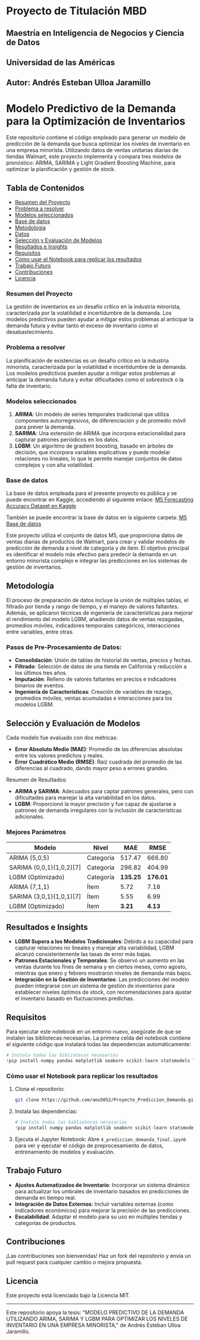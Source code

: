 # **Proyecto de Titulación MBD**
## **Maestría en Inteligencia de Negocios y Ciencia de Datos**
## **Universidad de las Américas**
## **Autor:** Andrés Esteban Ulloa Jaramillo

# Modelo Predictivo de la Demanda para la Optimización de Inventarios

Este repositorio contiene el código empleado para generar un modelo de predicción de la demanda que busca optimizar los niveles de inventario en una empresa minorista. Utilizando datos de ventas unitarias diarias de tiendas Walmart, este proyecto implementa y compara tres modelos de pronóstico: ARIMA, SARIMA y Light Gradient Boosting Machine, para optimizar la planificación y gestión de stock.

## Tabla de Contenidos
- [Resumen del Proyecto](#resumen-del-proyecto)
- [Problema a resolver](#problema-a-resolver)
- [Modelos seleccionados](#modelos-seleccionados)
- [Base de datos](#base-de-datos)
- [Metodología](#metodología)
- [Datos](#datos)
- [Selección y Evaluación de Modelos](#selección-y-evaluación-de-modelos)
- [Resultados e Insights](#resultados-e-insights)
- [Requisitos](#requisitos)
- [Cómo usar el Notebook para replicar los resultados](#cómo-usar-el-notebook-para-replicar-los-resultados)
- [Trabajo Futuro](#trabajo-futuro)
- [Contribuciones](#contribuciones)
- [Licencia](#licencia)

### Resumen del Proyecto
La gestión de inventarios es un desafío crítico en la industria minorista, caracterizada por la volatilidad e incertidumbre de la demanda. Los modelos predictivos pueden ayudar a mitigar estos problemas al anticipar la demanda futura y evitar tanto el exceso de inventario como el desabastecimiento.

### Problema a resolver
La planificación de existencias es un desafío crítico en la industria minorista, caracterizada por la volatilidad e incertidumbre de la demanda. Los modelos predictivos pueden ayudar a mitigar estos problemas al anticipar la demanda futura y evitar dificultades como el sobrestock o la falta de inventario.

### Modelos seleccionados
1. **ARIMA**: Un modelo de series temporales tradicional que utiliza componentes autorregresivos, de diferenciación y de promedio móvil para prever la demanda.
2. **SARIMA**: Una extensión de ARIMA que incorpora estacionalidad para capturar patrones periódicos en los datos.
3. **LGBM**: Un algoritmo de gradient boosting, basado en árboles de decisión, que incorpora variables explicativas y puede modelar relaciones no lineales, lo que le permite manejar conjuntos de datos complejos y con alta volatilidad.

### Base de datos
La base de datos empleada para el presente proyecto es pública y se puede encontrar en Kaggle, accediendo al siguiente enlace: [M5 Forecasting Accuracy Dataset en Kaggle](https://www.kaggle.com/c/m5-forecasting-accuracy/data)

También se puede encontrar la base de datos en la siguiente carpeta: [M5 Base de datos](https://drive.google.com/drive/folders/1K7tF3ZUQB0i1bPm2kJi4K3RnPmFcWxjg?usp=sharing)

Este proyecto utiliza el conjunto de datos M5, que proporciona datos de ventas diarias de productos de Walmart, para crear y validar modelos de predicción de demanda a nivel de categoría y de ítem. El objetivo principal es identificar el modelo más efectivo para predecir la demanda en un entorno minorista complejo e integrar las predicciones en los sistemas de gestión de inventarios.

## Metodología
El proceso de preparación de datos incluye la unión de múltiples tablas, el filtrado por tienda y rango de tiempo, y el manejo de valores faltantes. Además, se aplicaron técnicas de ingeniería de características para mejorar el rendimiento del modelo LGBM, añadiendo datos de ventas rezagadas, promedios móviles, indicadores temporales categóricos, interacciones entre variables, entre otras.

### Pasos de Pre-Procesamiento de Datos:
- **Consolidación**: Unión de tablas de historial de ventas, precios y fechas.
- **Filtrado**: Selección de datos de una tienda en California y reducción a los últimos tres años.
- **Imputación**: Relleno de valores faltantes en precios e indicadores binarios de eventos.
- **Ingeniería de Características**: Creación de variables de rezago, promedios móviles, ventas acumuladas e interacciones para los modelos LGBM.

## Selección y Evaluación de Modelos
Cada modelo fue evaluado con dos métricas:
- **Error Absoluto Medio (MAE)**: Promedio de las diferencias absolutas entre los valores predichos y reales.
- **Error Cuadrático Medio (RMSE)**: Raíz cuadrada del promedio de las diferencias al cuadrado, dando mayor peso a errores grandes.

Resumen de Resultados:
- **ARIMA y SARIMA**: Adecuados para captar patrones generales, pero con dificultades para manejar la alta variabilidad en los datos.
- **LGBM**: Proporcionó la mayor precisión y fue capaz de ajustarse a patrones de demanda irregulares con la inclusión de características adicionales.

### Mejores Parámetros

| Modelo | Nivel        | MAE    | RMSE  |
|--------|--------------|--------|-------|
| ARIMA (5,0,5)  | Categoría   | 517.47 | 666.80 |
| SARIMA (0,0,1)(1,0,2)[7] | Categoría | 296.82 | 404.99 |
| LGBM (Optimizado) | Categoría | **135.25** | **176.01** |
| ARIMA (7,1,1)  | Ítem       | 5.72   | 7.18  |
| SARIMA (3,0,1)(1,0,1)[7] | Ítem | 5.55 | 6.99 |
| LGBM (Optimizado) | Ítem     | **3.21** | **4.13** |

## Resultados e Insights

- **LGBM Supera a los Modelos Tradicionales**: Debido a su capacidad para capturar relaciones no lineales y manejar alta variabilidad, LGBM alcanzó consistentemente las tasas de error más bajas.
- **Patrones Estacionales y Temporales**: Se observó un aumento en las ventas durante los fines de semana y en ciertos meses, como agosto, mientras que enero y febrero mostraron niveles de demanda más bajos.
- **Integración en la Gestión de Inventarios**: Las predicciones del modelo pueden integrarse con un sistema de gestión de inventarios para establecer niveles óptimos de stock, con recomendaciones para ajustar el inventario basado en fluctuaciones predichas.

## Requisitos
Para ejecutar este notebook en un entorno nuevo, asegúrate de que se instalen las bibliotecas necesarias. La primera celda del notebook contiene el siguiente código que instalará todas las dependencias automáticamente:

```python
# Instala todas las bibliotecas necesarias
!pip install numpy pandas matplotlib seaborn scikit-learn statsmodels lightgbm
```

### Cómo usar el Notebook para replicar los resultados
1. Clona el repositorio:
   ```bash
   git clone https://github.com/aeu5052/Proyecto_Prediccion_Demanda.git
   ```

2. Instala las dependencias:
   ```python
   # Instala todas las bibliotecas necesarias
   !pip install numpy pandas matplotlib seaborn scikit-learn statsmodels lightgbm
   ```

3. Ejecuta el Jupyter Notebook:
   Abre `4_prediccion_demanda_final.ipynb` para ver y ejecutar el código de preprocesamiento de datos, entrenamiento de modelos y evaluación.

## Trabajo Futuro
- **Ajustes Automatizados de Inventario**: Incorporar un sistema dinámico para actualizar los umbrales de inventario basados en predicciones de demanda en tiempo real.
- **Integración de Datos Externos**: Incluir variables externas (como indicadores económicos) para mejorar la precisión de las predicciones.
- **Escalabilidad**: Adaptar el modelo para su uso en múltiples tiendas y categorías de productos.

## Contribuciones
¡Las contribuciones son bienvenidas! Haz un fork del repositorio y envía un pull request para cualquier cambio o mejora propuesta.

## Licencia
Este proyecto está licenciado bajo la Licencia MIT.

---

Este repositorio apoya la tesis: "MODELO PREDICTIVO DE LA DEMANDA UTILIZANDO ARIMA, SARIMA Y LGBM PARA OPTIMIZAR LOS NIVELES DE INVENTARIO EN UNA EMPRESA MINORISTA," de Andrés Esteban Ulloa Jaramillo.
